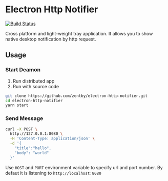 # Electron Http Notifier
[![Build Status](https://travis-ci.org/zentby/electron-http-notifier.svg?branch=master)](https://travis-ci.org/zentby/electron-http-notifier)

Cross platform and light-weight tray application. It allows you to show native desktop notification by http request.

## Usage

### Start Deamon

1. Run distributed app
2. Run with source code

```bash
git clone https://github.com/zentby/electron-http-notifier.git
cd electron-http-notifier
yarn start 
```

### Send Message

```bash
curl -X POST \
  http://127.0.0.1:8080 \
  -H 'Content-Type: application/json' \
  -d '{
    "title":"hello",
    "body": "world"
  }'
```

Use `HOST` and `PORT` environment variable to specify url and port number. By defaut it is listening to `http://localhost:8080`